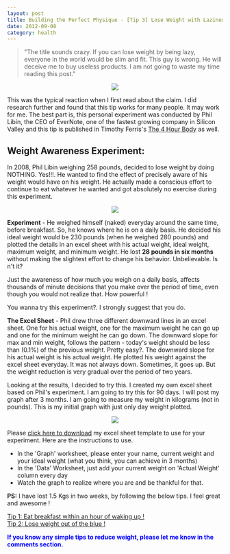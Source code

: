 ```yaml
---
layout: post
title: Building the Perfect Physique - [Tip 3] Lose Weight with Laziness
date: 2012-09-08
category: health
---
```


> "The title sounds crazy. If you can lose weight by being lazy, everyone in the world would be slim and fit. This guy is wrong. He will deceive me to buy useless products. I am not going to waste my time reading this post."  

<div style="text-align: center;">
<img src="{{site.url}}/img/Garfield-Lazy-Dieting.jpg"/>
</div>  
  
This was the typical reaction when I first read about the claim. I did research further and found that this tip works for many people. It may work for me. The best part is, this personal experiment was conducted by Phil Libin, the CEO of EverNote, one of the fastest growing company in Silicon Valley and this tip is published in Timothy Ferris's [The 4 Hour Body](http://www.amazon.com/gp/product/030746363X/ref=as_li_qf_sp_asin_tl?ie=UTF8&camp=1789&creative=9325&creativeASIN=030746363X&linkCode=as2&tag=booiverea-20) as well.  

## Weight Awareness Experiment:   

In 2008, Phil Libin weighing 258 pounds, decided to lose weight by doing NOTHING. Yes!!!. He wanted to find the effect of precisely aware of his weight would have on his weight. He actually made a conscious effort to continue to eat whatever he wanted and got absolutely no exercise during this experiment.  
  
<div style="text-align: center;">
<img src="{{site.url}}/img/weighing-scale.jpg"/>
</div>  
  
**Experiment** - He weighed himself (naked) everyday around the same time, before breakfast. So, he knows where he is on a daily basis. He decided his ideal weight would be 230 pounds (when he weighed 280 pounds) and plotted the details in an excel sheet with his actual weight, ideal weight, maximum weight, and minimum weight. He lost **28 pounds in six months** without making the slightest effort to change his behavior. Unbelievable. Is n't it?  
  
Just the awareness of how much you weigh on a daily basis, affects thousands of minute decisions that you make over the period of time, even though you would not realize that. How powerful !  
  
You wanna try this experiment?. I strongly suggest that you do.  
  
**The Excel Sheet** - Phil drew three different downward lines in an excel sheet. One for his actual weight, one for the maximum weight he can go up and one for the minimum weight he can go down. The downward slope for max and min weight, follows the pattern - today's weight should be less than (0.1%) of the previous weight. Pretty easy?. The downward slope for his actual weight is his actual weight. He plotted his weight against the excel sheet everyday. It was not always down. Sometimes, it goes up. But the weight reduction is very gradual over the period of two years.  
    
Looking at the results, I decided to try this. I created my own excel sheet based on Phil's experiment. I am going to try this for 90 days. I will post my graph after 3 months. I am going to measure my weight in kilograms (not in pounds). This is my initial graph with just only day weight plotted.  
  
<div style="text-align: center;">
<img src="{{site.url}}/img/premkumar-masilamani-weight-tracker.png"/>
</div>  
  
Please [click here to download][xl-tracker-url] my excel sheet template to use for your experiment. Here are the instructions to use.  

[xl-tracker-url]: {{site.url}}/downloads/Weight-Tracker.xls

* In the 'Graph' worksheet, please enter your name, current weight and your ideal weight (what you think, you can achieve in 3 months)  
* In the 'Data' Worksheet, just add your current weight on 'Actual Weight' column every day  
* Watch the graph to realize where you are and be thankful for that.  

**PS:** I have lost 1.5 Kgs in two weeks, by following the below tips. I feel great and awesome !  

[Tip 1: Eat breakfast within an hour of waking up !](http://blog.smileprem.com/building-the-perfect-physique-tip-1-eat-breakfast-within-an-hour-of-waking-up/)  
[Tip 2: Lose weight out of the blue !](http://blog.smileprem.com/building-the-perfect-physique-tip-2-lose-weight-out-of-the-blue/)  
  
**<span style="color: blue;">If you know any simple tips to reduce weight, please let me know in the comments section.</span>**  

